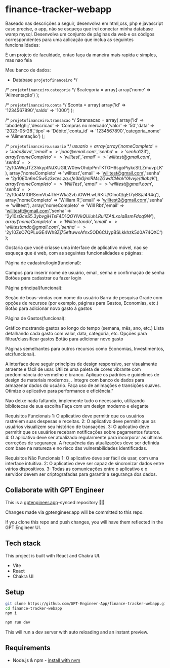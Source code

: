 # finance-tracker-webapp

Baseado nas descrições a seguir, desenvolva em html,css, php e javascript caso precise, o app, não se esqueça que irei conectar minha database wamp mysql.
Desenvolva um conjunto de páginas da web e os códigos correspondentes para uma aplicação que inclua as seguintes funcionalidades:

É um projeto de faculdade, entao faça da maneira mais rapida e simples, mas nao feia

Meu banco de dados:

 * Database `projetofinanceiro`
 */

/* `projetofinanceiro`.`categoria` */
$categoria = array(
  array('nome' => 'Alimentação')
);

/* `projetofinanceiro`.`conta` */
$conta = array(
  array('id' => '1234567890','saldo' => '1000')
);

/* `projetofinanceiro`.`transacao` */
$transacao = array(
  array('id' => 'abcdefghij','descricao' => 'Compras no mercado','valor' => '50','data' => '2023-05-28','tipo' => 'Débito','conta_id' => '1234567890','categoria_nome' => 'Alimentação')
);

/* `projetofinanceiro`.`usuario` */
$usuario = array(
  array('nomeCompleto' => 'João Silva','email' => 'joao@email.com','senha' => 'senha123'),
  array('nomeCompleto' => 'will test','email' => 'willtest@gmail.com','senha' => '$2y$10$AWqJTZ3hkyptNJXUGlLW0ewOhdpPmTKTGH6sgoPiykcStLZmuvpLK'),
  array('nomeCompleto' => 'willtest','email' => 'willtest@gmail.com','senha' => '$2y$10$E0n6nC5w5z3vtes.zq.sfe3bGjmlRMsZGwdCWaVYAvvje/tlIabzK'),
  array('nomeCompleto' => 'Will Test','email' => 'willtest@gmail.com','senha' => '$2y$10$o4MIORSemVb4ThHWka2vb.iOWH.wLRKiU/OIno0/gEt7yB8/J4R4q'),
  array('nomeCompleto' => 'William R','email' => 'willtest2@gmail.com','senha' => 'willtest'),
  array('nomeCompleto' => 'Will Rbt','email' => 'willtestt@gmail.com','senha' => '$2y$10$sQceS5.3ybvgjHTsF4D1QOYiVkQUiuhLRuiIZAtLxoIaBsmFdoq9W'),
  array('nomeCompleto' => 'Will testando','email' => 'willtestando@gmail.com','senha' => '$2y$10$ZsO7QPLuGE4Wh8Zj75eftuwxAfnx5OD6CUypBSLkkhzk5d0A74QXC')
);



Gostaria que você criasse uma interface de aplicativo móvel, nao se esqueça que é web, com as seguintes funcionalidades e páginas:

Página de cadastro/login(funcional):

Campos para inserir nome de usuário, email, senha e confirmação de senha
Botões para cadastrar ou fazer login

Página principal(funcional):

Seção de boas-vindas com nome do usuário
Barra de pesquisa
Grade com opções de recursos (por exemplo, páginas para Gastos, Economias, etc.)
Botão para adicionar novo gasto à gastos

Página de Gastos(funcional):

Gráfico mostrando gastos ao longo do tempo (semana, mês, ano, etc.)
Lista detalhando cada gasto com valor, data, categoria, etc.
Opções para filtrar/classificar gastos
Botão para adicionar novo gasto

Páginas semelhantes para outros recursos como Economias, Investimentos, etc(funcional).

A interface deve seguir princípios de design responsivo, ser visualmente atraente e fácil de usar. Utilize uma paleta de cores vibrante com predominância de vermelho e branco. Aplique os padrões e guidelines de design de materiais modernos.
. Integre com banco de dados para armazenar dados do usuário. Faça uso de animações e transições suaves. Otimize o aplicativo para performance e eficiência."

Nao deixe nada faltando, implemente tudo o necessario, utilizando bibliotecas de sua escolha
Faça com um design moderno e elegante


Requisitos Funcionais
1: O aplicativo deve permitir que os usuários rastreiem suas despesas e receitas. 
2: O aplicativo deve permitir que os usuários visualizem seu histórico de transações. 
3: O aplicativo deve permitir que os usuários recebam notificações sobre pagamentos futuros. 
4: O aplicativo deve ser atualizado regularmente para incorporar as últimas correções de segurança. A frequência das atualizações deve ser definida com base na natureza e no risco das vulnerabilidades identificadas.

Requisitos Não Funcionais
1: O aplicativo deve ser fácil de usar, com uma interface intuitiva. 
2: O aplicativo deve ser capaz de sincronizar dados entre vários dispositivos. 
3: Todas as comunicações entre o aplicativo e o servidor devem ser criptografadas para garantir a segurança dos dados.

## Collaborate with GPT Engineer

This is a [gptengineer.app](https://gptengineer.app)-synced repository 🌟🤖

Changes made via gptengineer.app will be committed to this repo.

If you clone this repo and push changes, you will have them reflected in the GPT Engineer UI.

## Tech stack

This project is built with React and Chakra UI.

- Vite
- React
- Chakra UI

## Setup

```sh
git clone https://github.com/GPT-Engineer-App/finance-tracker-webapp.git
cd finance-tracker-webapp
npm i
```

```sh
npm run dev
```

This will run a dev server with auto reloading and an instant preview.

## Requirements

- Node.js & npm - [install with nvm](https://github.com/nvm-sh/nvm#installing-and-updating)
